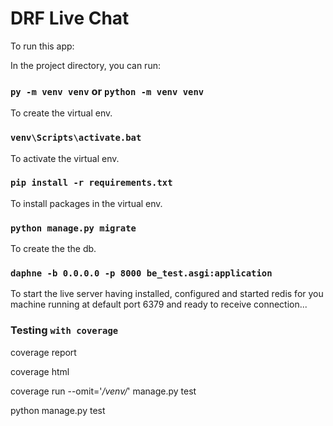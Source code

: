 # DRF Live Chat
To run this app:

In the project directory, you can run:

### `py -m venv venv` or `python -m venv venv`

To create the virtual env.

### `venv\Scripts\activate.bat` 

To activate the virtual env.

### `pip install -r requirements.txt` 

To install packages in the virtual env.

### `python manage.py migrate` 
 
To create the the db.

### `daphne -b 0.0.0.0 -p 8000 be_test.asgi:application` 
 
To start the live server having installed, configured and started redis for you machine running at default port 6379 and ready to receive connection...


### Testing `with coverage` 

coverage report

coverage html

coverage run --omit='*/venv/*' manage.py test

python manage.py test
